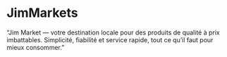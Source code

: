 # JimMarkets
 “Jim Market — votre destination locale pour des produits de qualité à prix imbattables. Simplicité, fiabilité et service rapide, tout ce qu’il faut pour mieux consommer.”
